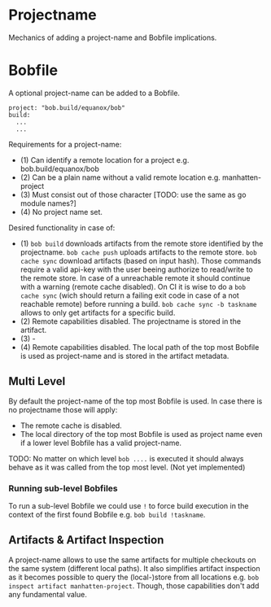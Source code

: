 # Projectname

Mechanics of adding a project-name and Bobfile implications.

# Bobfile
A optional project-name can be added to a Bobfile.
```
project: "bob.build/equanox/bob"
build:
  ...
  ...
```
Requirements for a project-name:
* (1) Can identify a remote location for a project e.g. bob.build/equanox/bob
* (2) Can be a plain name without a valid remote location e.g. manhatten-project
* (3) Must consist out of those character [TODO: use the same as go module names?]
* (4) No project name set.

Desired functionality in case of:
* (1) `bob build` downloads artifacts from the remote store identified by the projectname. `bob cache push` uploads artifacts to the remote store. `bob cache sync` download artifacts (based on input hash). Those commands require a valid api-key with the user beeing authorize to read/write to the remote store. In case of a unreachable remote it should continue with a warning (remote cache disabled). On CI it is wise to do a `bob cache sync` (wich should return a failing exit code in case of a not reachable remote) before running a build. `bob cache sync -b taskname` allows to only get artifacts for a specific build.
* (2) Remote capabilities disabled. The projectname is stored in the artifact.
* (3) - 
* (4) Remote capabilities disabled. The local path of the top most Bobfile is used as project-name and is stored in the artifact metadata.

## Multi Level
By default the project-name of the top most Bobfile is used. In case there is no projectname those will apply:
* The remote cache is disabled.
* The local directory of the top most Bobfile is used as project name even if a lower level Bobfile has a valid project-name.

TODO: No matter on which level  `bob ....` is executed it should always behave as it was called from the top most level. (Not yet implemented) 

### Running sub-level Bobfiles
To run a sub-level Bobfile we could use `!` to force build execution in the context of the first found Bobfile  e.g. `bob build !taskname`.

## Artifacts & Artifact Inspection
A project-name allows to use the same artifacts for multiple checkouts on the same system (different local paths). It also simplifies artifact inspection as it becomes possible to query the (local-)store from all locations e.g. `bob inspect artifact manhatten-project`. Though, those capabilities don't add any fundamental value.